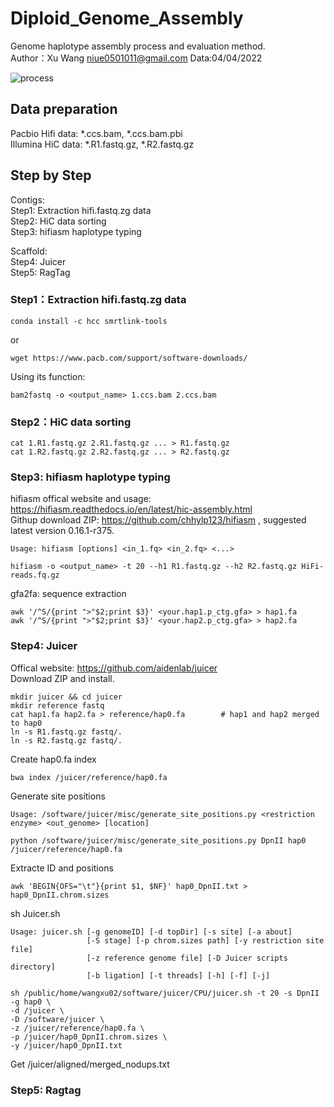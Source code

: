 # Diploid_Genome_Assembly
Genome haplotype assembly process and evaluation method. \
Author：Xu Wang niue0501011@gmail.com Data:04/04/2022 

![process]()

## Data preparation
Pacbio Hifi data: *.ccs.bam, *.ccs.bam.pbi \
Illumina HiC data: *.R1.fastq.gz, *.R2.fastq.gz

## Step by Step
Contigs: \
Step1: Extraction hifi.fastq.zg data \
Step2: HiC data sorting \
Step3: hifiasm haplotype typing

Scaffold: \
Step4: Juicer\
Step5: RagTag

### Step1：Extraction hifi.fastq.zg data
```smrtlink-tools download
conda install -c hcc smrtlink-tools
```
or
```
wget https://www.pacb.com/support/software-downloads/
```
Using its function:
```
bam2fastq -o <output_name> 1.ccs.bam 2.ccs.bam
```
### Step2：HiC data sorting
```
cat 1.R1.fastq.gz 2.R1.fastq.gz ... > R1.fastq.gz
cat 1.R2.fastq.gz 2.R2.fastq.gz ... > R2.fastq.gz
```
### Step3: hifiasm haplotype typing
hifiasm offical website and usage: https://hifiasm.readthedocs.io/en/latest/hic-assembly.html \
Githup download ZIP: https://github.com/chhylp123/hifiasm , suggested latest version 0.16.1-r375.
```
Usage: hifiasm [options] <in_1.fq> <in_2.fq> <...>

hifiasm -o <output_name> -t 20 --h1 R1.fastq.gz --h2 R2.fastq.gz HiFi-reads.fq.gz
```
gfa2fa: sequence extraction
```
awk '/^S/{print ">"$2;print $3}' <your.hap1.p_ctg.gfa> > hap1.fa
awk '/^S/{print ">"$2;print $3}' <your.hap2.p_ctg.gfa> > hap2.fa
```
### Step4: Juicer
Offical website: https://github.com/aidenlab/juicer \
Download ZIP and install.
```
mkdir juicer && cd juicer
mkdir reference fastq
cat hap1.fa hap2.fa > reference/hap0.fa        # hap1 and hap2 merged to hap0
ln -s R1.fastq.gz fastq/.
ln -s R2.fastq.gz fastq/.
```
Create hap0.fa index
```
bwa index /juicer/reference/hap0.fa
```
Generate site positions
```
Usage: /software/juicer/misc/generate_site_positions.py <restriction enzyme> <out_genome> [location]

python /software/juicer/misc/generate_site_positions.py DpnII hap0 /juicer/reference/hap0.fa
```
Extracte ID and positions
```
awk 'BEGIN{OFS="\t"}{print $1, $NF}' hap0_DpnII.txt > hap0_DpnII.chrom.sizes
```
sh Juicer.sh
```
Usage: juicer.sh [-g genomeID] [-d topDir] [-s site] [-a about] 
                 [-S stage] [-p chrom.sizes path] [-y restriction site file]
                 [-z reference genome file] [-D Juicer scripts directory]
                 [-b ligation] [-t threads] [-h] [-f] [-j]

sh /public/home/wangxu02/software/juicer/CPU/juicer.sh -t 20 -s DpnII -g hap0 \
-d /juicer \
-D /software/juicer \
-z /juicer/reference/hap0.fa \
-p /juicer/hap0_DpnII.chrom.sizes \
-y /juicer/hap0_DpnII.txt
```
Get /juicer/aligned/merged_nodups.txt
### Step5: Ragtag




